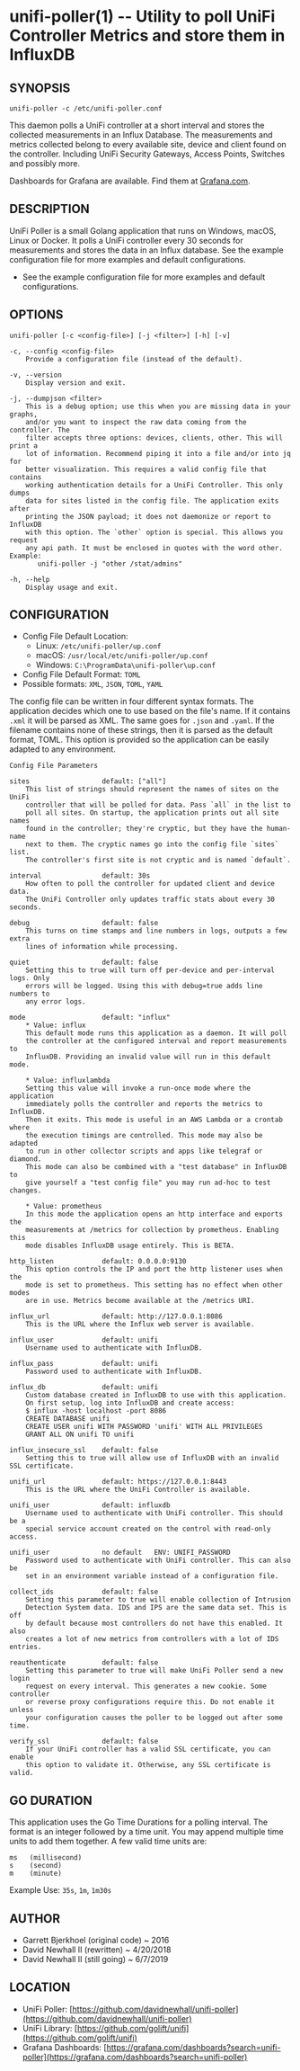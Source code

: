 unifi-poller(1) -- Utility to poll UniFi Controller Metrics and store them in InfluxDB
===

SYNOPSIS
---
`unifi-poller -c /etc/unifi-poller.conf`

This daemon polls a UniFi controller at a short interval and stores the collected
measurements in an Influx Database. The measurements and metrics collected belong
to every available site, device and client found on the controller. Including
UniFi Security Gateways, Access Points, Switches and possibly more.

Dashboards for Grafana are available.
Find them at [Grafana.com](https://grafana.com/dashboards?search=unifi-poller).

DESCRIPTION
---
UniFi Poller is a small Golang application that runs on Windows, macOS, Linux or
Docker. It polls a UniFi controller every 30 seconds for measurements and stores
the data in an Influx database. See the example configuration file for more
examples and default configurations.

*   See the example configuration file for more examples and default configurations.

OPTIONS
---
`unifi-poller [-c <config-file>] [-j <filter>] [-h] [-v]`

    -c, --config <config-file>
        Provide a configuration file (instead of the default).

    -v, --version
        Display version and exit.

    -j, --dumpjson <filter>
        This is a debug option; use this when you are missing data in your graphs,
        and/or you want to inspect the raw data coming from the controller. The
        filter accepts three options: devices, clients, other. This will print a
        lot of information. Recommend piping it into a file and/or into jq for
        better visualization. This requires a valid config file that contains
        working authentication details for a UniFi Controller. This only dumps
        data for sites listed in the config file. The application exits after
        printing the JSON payload; it does not daemonize or report to InfluxDB
        with this option. The `other` option is special. This allows you request
        any api path. It must be enclosed in quotes with the word other. Example:
           unifi-poller -j "other /stat/admins"

    -h, --help
        Display usage and exit.

CONFIGURATION
---
*   Config File Default Location:
    *   Linux:   `/etc/unifi-poller/up.conf`
    *   macOS:   `/usr/local/etc/unifi-poller/up.conf`
    *   Windows: `C:\ProgramData\unifi-poller\up.conf`
*   Config File Default Format: `TOML`
*   Possible formats: `XML`, `JSON`, `TOML`, `YAML`

The config file can be written in four different syntax formats. The application
decides which one to use based on the file's name. If it contains `.xml` it will
be parsed as XML. The same goes for `.json` and `.yaml`. If the filename contains
none of these strings, then it is parsed as the default format, TOML. This option
is provided so the application can be easily adapted to any environment.

`Config File Parameters`

    sites                  default: ["all"]
        This list of strings should represent the names of sites on the UniFi
        controller that will be polled for data. Pass `all` in the list to
        poll all sites. On startup, the application prints out all site names
        found in the controller; they're cryptic, but they have the human-name
        next to them. The cryptic names go into the config file `sites` list.
        The controller's first site is not cryptic and is named `default`.

    interval               default: 30s
        How often to poll the controller for updated client and device data.
        The UniFi Controller only updates traffic stats about every 30 seconds.

    debug                  default: false
        This turns on time stamps and line numbers in logs, outputs a few extra
        lines of information while processing.

    quiet                  default: false
        Setting this to true will turn off per-device and per-interval logs. Only
        errors will be logged. Using this with debug=true adds line numbers to
        any error logs.

    mode                   default: "influx"
        * Value: influx
        This default mode runs this application as a daemon. It will poll
        the controller at the configured interval and report measurements to
        InfluxDB. Providing an invalid value will run in this default mode.

        * Value: influxlambda
        Setting this value will invoke a run-once mode where the application
        immediately polls the controller and reports the metrics to InfluxDB.
        Then it exits. This mode is useful in an AWS Lambda or a crontab where
        the execution timings are controlled. This mode may also be adapted
        to run in other collector scripts and apps like telegraf or diamond.
        This mode can also be combined with a "test database" in InfluxDB to
        give yourself a "test config file" you may run ad-hoc to test changes.

        * Value: prometheus
        In this mode the application opens an http interface and exports the
        measurements at /metrics for collection by prometheus. Enabling this
        mode disables InfluxDB usage entirely. This is BETA.

    http_listen            default: 0.0.0.0:9130
        This option controls the IP and port the http listener uses when the
        mode is set to prometheus. This setting has no effect when other modes
        are in use. Metrics become available at the /metrics URI.

    influx_url             default: http://127.0.0.1:8086
        This is the URL where the Influx web server is available.

    influx_user            default: unifi
        Username used to authenticate with InfluxDB.

    influx_pass            default: unifi
        Password used to authenticate with InfluxDB.

    influx_db              default: unifi
        Custom database created in InfluxDB to use with this application.
        On first setup, log into InfluxDB and create access:
        $ influx -host localhost -port 8086
        CREATE DATABASE unifi
        CREATE USER unifi WITH PASSWORD 'unifi' WITH ALL PRIVILEGES
        GRANT ALL ON unifi TO unifi

    influx_insecure_ssl    default: false
        Setting this to true will allow use of InfluxDB with an invalid SSL certificate.

    unifi_url              default: https://127.0.0.1:8443
        This is the URL where the UniFi Controller is available.

    unifi_user             default: influxdb
        Username used to authenticate with UniFi controller. This should be a
        special service account created on the control with read-only access.

    unifi_user             no default   ENV: UNIFI_PASSWORD
        Password used to authenticate with UniFi controller. This can also be
        set in an environment variable instead of a configuration file.

    collect_ids            default: false
        Setting this parameter to true will enable collection of Intrusion
        Detection System data. IDS and IPS are the same data set. This is off
        by default because most controllers do not have this enabled. It also
        creates a lot of new metrics from controllers with a lot of IDS entries.

    reauthenticate         default: false
        Setting this parameter to true will make UniFi Poller send a new login
        request on every interval. This generates a new cookie. Some controller
        or reverse proxy configurations require this. Do not enable it unless
        your configuration causes the poller to be logged out after some time.

    verify_ssl             default: false
        If your UniFi controller has a valid SSL certificate, you can enable
        this option to validate it. Otherwise, any SSL certificate is valid.

GO DURATION
---
This application uses the Go Time Durations for a polling interval.
The format is an integer followed by a time unit. You may append
multiple time units to add them together. A few valid time units are:

    ms   (millisecond)
    s    (second)
    m    (minute)

Example Use: `35s`, `1m`, `1m30s`

AUTHOR
---
*   Garrett Bjerkhoel (original code) ~ 2016
*   David Newhall II (rewritten) ~ 4/20/2018
*   David Newhall II (still going) ~ 6/7/2019

LOCATION
---
*   UniFi Poller: [https://github.com/davidnewhall/unifi-poller](https://github.com/davidnewhall/unifi-poller)
*   UniFi Library: [https://github.com/golift/unifi](https://github.com/golift/unifi)
*   Grafana Dashboards: [https://grafana.com/dashboards?search=unifi-poller](https://grafana.com/dashboards?search=unifi-poller)
